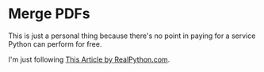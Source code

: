 # Merge PDFs

This is just a personal thing because there's no point in paying for a service Python can perform for free. 

I'm just following [This Article by RealPython.com](https://realpython.com/pdf-python/#how-to-merge-pdfs).
